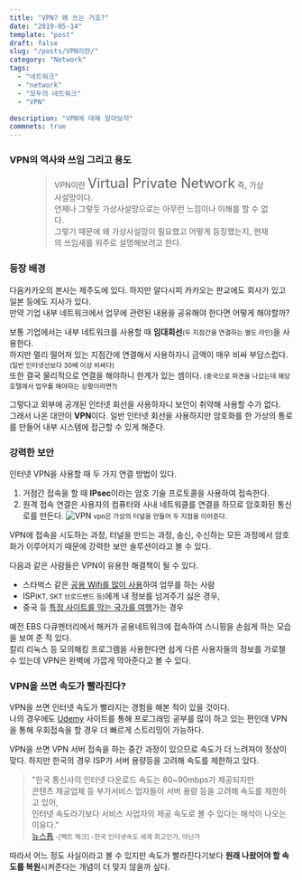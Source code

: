 ```yaml
---
title: "VPN? 왜 쓰는 거죠?"
date: "2019-05-14"
template: "post"
draft: false
slug: "/posts/VPN이란/"
category: "Network"
tags:
  - "네트워크"
  - "network"
  - "모두의 네트워크"
  - "VPN"

description: "VPN에 대해 알아보자"
commnets: true
---
```


### VPN의 역사와 쓰임 그리고 용도

<figure>
	<blockquote>
		<p>VPN이란 <span class="color--red" style="font-size:1.5rem;">Virtual Private Network</span> 즉, 가상사설망이다.<Br>
 언제나 그렇듯 가상사설망으로는 아무런 느낌이나 이해를 할 수 없다.<Br>
그렇기 때문에 왜 가상사설망이 필요했고 어떻게 등장했는지, 현재의 쓰임새를 위주로 설명해보려고 한다.</p>
		<footer>
			<!-- <cite>— Aliquam tincidunt mauris eu risus.</cite> -->
		</footer>
	</blockquote>
</figure>

### 등장 배경

다음카카오의 본사는 제주도에 있다. 하지만 알다시피 카카오는 판교에도 회사가 있고 일본 등에도 지사가 있다.<br>
만약 기업 내부 네트워크에서 업무에 관련된 내용을 공유해야 한다면 어떻게 해야할까?

보통 기업에서는 내부 네트워크를 사용할 때 **임대회선**<small>(두 지점간을 연결하는 별도 라인)</small>을 사용한다.<br>
하지만 멀리 떨어져 있는 지점간에 연결해서 사용하자니 금액이 매우 비싸 부담스럽다.<small>(일반 인터넷선보다 30배 이상 비싸다)</small> <br>
또한 결국 물리적으로 연결을 해야하니 한계가 있는 셈이다. <small>(중국으로 파견을 나갔는데 해당 호텔에서 업무를 해야하는 상황이라면?)</small>

그렇다고 외부에 공개된 인터넷 회선을 사용하자니 보안이 취약해 사용할 수가 없다.  
그래서 나온 대안이 **VPN**이다. 일반 인터넷 회선을 사용하지만 암호화를 한 가상의 통로를 만들어 내부 시스템에 접근할 수 있게 해준다.

### 강력한 보안

인터넷 VPN을 사용할 때 두 가지 연결 방법이 있다.

1. 거점간 접속을 할 때 **IPsec**이라는 암호 기술 프로토콜을 사용하여 접속한다.
2. 원격 접속 연결은 사용자의 컴퓨터와 사내 네트워클를 연결을 하므로 암호화된 통신로를 만든다.
   ![VPN](/media/images/network/vpn.jpg)
   <small class="caption" style="margin-top:-1rem;">vpn은 가상의 터널을 만들어 두 지점을 이어준다.</small>

VPN에 접속을 시도하는 과정, 터널을 만드는 과정, 송신, 수신하는 모든 과정에서 암호화가 이루어지기 때문에 강력한 보안 솔루션이라고 볼 수 있다.

다음과 같은 사람들은 VPN이 유용한 해결책이 될 수 있다.

- 스타벅스 같은 <u>공용 Wifi를 많이 사용</u>하여 업무를 하는 사람
- ISP<small>(KT, SKT 브로드밴드 등)</small>에게 내 정보를 넘겨주기 싫은 경우,
- 중국 등 <u>특정 사이트를 막는 국가를 여행</u>가는 경우

예전 EBS 다큐멘터리에서 해커가 공용네트워크에 접속하여 스니핑을 손쉽게 하는 모습을 보여 준 적 있다.<br>
칼리 리눅스 등 모의해킹 프로그램을 사용한다면 쉽게 다른 사용자들의 정보를 가로챌 수 있는데 VPN은 완벽에 가깝게 막아준다고 볼 수 있다.

### VPN을 쓰면 속도가 빨라진다?

VPN을 쓰면 인터넷 속도가 빨라지는 경험을 해본 적이 있을 것이다.  
나의 경우에도 [Udemy](https://www.udemy.com) 사이트를 통해 프로그래밍 공부를 많이 하고 있는 편인데 VPN을 통해 우회접속을 할 경우 더 빠르게 스트리밍이 가능하다.

VPN을 쓰면 VPN 서버 접속을 하는 중간 과정이 있으므로 속도가 더 느려져야 정상이 맞다.
하지만 한국의 경우 ISP가 서버 용량등을 고려해 속도를 제한하고 있다.

> "한국 통신사의 인터넷 다운로드 속도는 80~90mbps가 제공되지만 <br>콘텐츠 제공업체 등 부가서비스 업자들이 서버 용량 등을 고려해 속도를 제한하고 있어,<br> 인터넷 속도라기보다 서비스 사업자의 제공 속도로 볼 수 있다는 해석이 나오는 이유다." <br> [뉴스톱](http://www.newstof.com/news/articleView.html?idxno=1220)<small> -[팩트 체크] -한국 인터넷속도 세계 최고인가, 아닌가</small>

따라서 어느 정도 사실이라고 볼 수 있지만 속도가 빨라진다기보다 **원래 나왔어야 할 속도를 복원**시켜준다는 개념이 더 맞지 않을까 싶다.
